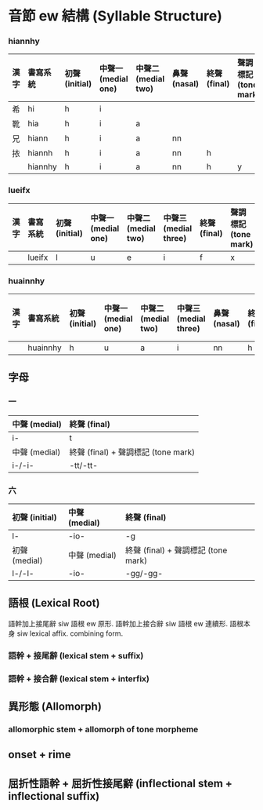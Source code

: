 # 音節 ew 結構 (Syllable Structure)

### hiannhy

| 漢字 | 書寫系統 | 初聲 (initial) | 中聲一 (medial one) | 中聲二 (medial two) | 鼻聲 (nasal) | 終聲 (final) | 聲調標記 (tone mark) |
| :--- | :--- | :--- | :--- | :--- | :--- | :--- | :--- |
| 希 | hi | h | i | | | | |
| 靴 | hia | h | i | a | | | |
| 兄 | hiann | h | i | a | nn | | |
| 挔 | hiannh | h | i | a | nn | h | |
| | hiannhy | h | i | a | nn | h | y |

### lueifx

| 漢字 | 書寫系統 | 初聲 (initial) | 中聲一 (medial one) | 中聲二 (medial two) | 中聲三 (medial three) | 終聲 (final) | 聲調標記 (tone mark) |
| :--- | :--- | :--- | :--- | :--- | :--- | :--- | :--- |
|  | lueifx | l | u | e | i | f | x |

### huainnhy

| 漢字 | 書寫系統 | 初聲 (initial) | 中聲一 (medial one) | 中聲二 (medial two) | 中聲三 (medial three) | 鼻聲 (nasal) | 終聲 (final) | 聲調標記 (tone mark) |
| :--- | :--- | :--- | :--- | :--- | :--- | :--- | :--- | :--- |
|  | huainnhy | h | u | a | i | nn | h | y |

## 字母

### 一

| 中聲 (medial) | 終聲 (final) |
| :--- | :--- |
| i- | t |
| 中聲 (medial) | 終聲 (final) + 聲調標記 (tone mark) |
| i-/-i- | -tt/-tt- |

### 六

| 初聲 (initial) | 中聲 (medial) | 終聲 (final) |
| :--- | :--- | :--- |
| l- | -io- | -g |
| 初聲 (medial) | 中聲 (medial) | 終聲 (final) + 聲調標記 (tone mark) |
| l-/-l- | -io- | -gg/-gg- |

## 語根 (Lexical Root)

語幹加上接尾辭 siw 語根 ew 原形. 語幹加上接合辭 siw 語根 ew 連續形. 語根本身 siw lexical affix. combining form.

### 語幹 + 接尾辭 (lexical stem + suffix)

### 語幹 + 接合辭 (lexical stem + interfix)

## 異形態 (Allomorph)

### allomorphic stem + allomorph of tone morpheme

## onset + rime

## 屈折性語幹 + 屈折性接尾辭 (inflectional stem + inflectional suffix)
